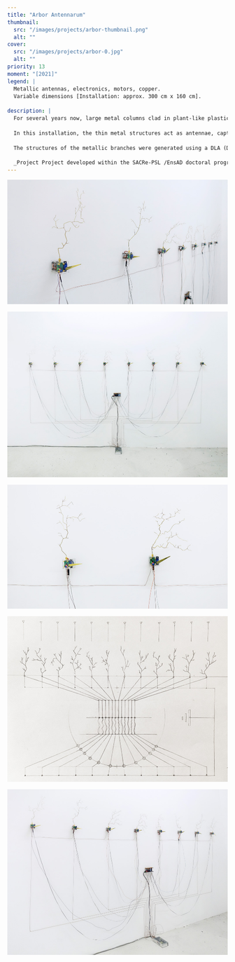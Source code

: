```yaml
---
title: "Arbor Antennarum"
thumbnail:
  src: "/images/projects/arbor-thumbnail.png"
  alt: ""
cover:
  src: "/images/projects/arbor-0.jpg"
  alt: ""
priority: 13
moment: "[2021]"
legend: |
  Metallic antennas, electronics, motors, copper.
  Variable dimensions [Installation: approx. 300 cm x 160 cm].

description: |
  For several years now, large metal columns clad in plant-like plastic have been discreetly popping up in our towns and cities: antenna trees. These 4G-5G relay antennas are designed to disappear into the landscape.

  In this installation, the thin metal structures act as antennae, capturing the electromagnetic environment around them. The moving needles indicate the signal strength perceived by the antennas. They reflect the instability and constant fluctuations of the radio landscape.

  The structures of the metallic branches were generated using a DLA (Diffusion-Limited Agregation) algorithmic process, by implementing the data obtained from the previous antenna's capture to generate the next, giving a certain orientation to the inflorescence of its branches. Determined by each of the structures, the movement of the needles varies slightly according to the geometry of the antennae.

  _Project Project developed within the SACRe-PSL /EnsAD doctoral program._
---
```


![](/images/projects/arbor-1.jpg)

![](/images/projects/arbor-2.jpg)

<lite-vimeo videoid="538379979">
</lite-vimeo>

![](/images/projects/arbor-3.jpg)

![](/images/projects/arbor-4.jpg)

![](/images/projects/arbor-5.jpg)